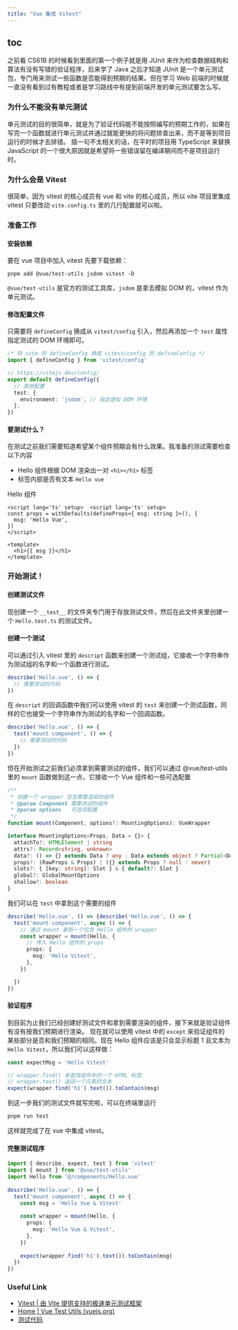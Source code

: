 ```yaml
---
title: "Vue 集成 Vitest"
---
```


## toc



之前看 CS61B 的时候看到里面的第一个例子就是用 JUnit 来作为检查数据结构和算法有没有写错的验证程序，后来学了 Java 之后才知道 JUnit 是一个单元测试包，专门用来测试一些函数是否能得到预期的结果。但在学习 Web 前端的时候就一直没有看到过有教程或者是学习路线中有提到前端开发的单元测试要怎么写。
### 为什么不能没有单元测试
单元测试的目的很简单，就是为了验证代码能不能按照编写的预期工作的，如果在写完一个函数就进行单元测试并通过就能更快的将问题排查出来，而不是等到项目运行的时候才去排错。
插一句不太相关的话，在平时的项目用 TypeScript 来替换 JavaScript 的一个很大原因就是希望将一些错误留在编译期间而不是项目运行时。
### 为什么会是 Vitest
很简单，因为 vitest 的核心成员有 vue 和 vite 的核心成员，所以 vite 项目里集成 vitest 只要改动 `vite.config.ts` 里的几行配置就可以啦。
### 准备工作
#### 安装依赖
要在 vue 项目中加入 vitest 先要下载依赖：
```
pnpm add @vue/test-utils jsdom vitest -D
```
`@vue/test-utils` 是官方的测试工具库，`jsdom` 是拿去模拟 DOM 的，vitest 作为单元测试。

#### 修改配置文件
只需要将 `defineConfig` 换成从 `vitest/config` 引入，然后再添加一个 `test` 属性指定测试的 DOM 环境即可。
```ts
/* 将 vite 的 defineConfig 换成 vitest/config 的 defineConfig */
import { defineConfig } from 'vitest/config'

// https://vitejs.dev/config/  
export default defineConfig({  
  // 其他配置
  test: {  
    environment: 'jsdom', // 指定虚拟 DOM 环境
  },  
})
```
#### 要测试什么？
在测试之前我们需要知道希望某个组件预期会有什么效果。我准备的测试需要检查以下内容
- Hello 组件根据 DOM 渲染出一对 `<h1></h1>` 标签
- 标签内部是否有文本 `Hello vue`

Hello 组件
```vue
<script lang='ts' setup>  <script lang='ts' setup>  
const props = withDefaults(defineProps<{ msg: string }>(), {  
  msg: 'Hello Vue',  
})  
</script>  
  
<template>  
  <h1>{{ msg }}</h1>  
</template>  
```
### 开始测试！
#### 创建测试文件
现创建一个 `__test__` 的文件夹专门用于存放测试文件，然后在此文件夹里创建一个 `Hello.test.ts` 的测试文件。
#### 创建一个测试
可以通过引入 vitest 里的 `descript` 函数来创建一个测试组，它接收一个字符串作为测试组的名字和一个函数进行测试。
```typescript
describe('Hello.vue', () => {
  // 需要测试的代码
})
```
在 `descript` 的回调函数中我们可以使用 vitest 的 `test` 来创建一个测试函数，同样的它也接受一个字符串作为测试的名字和一个回调函数。
```ts
describe('Hello.vue', () => {
  test('mount component', () => {
    // 需要测试的代码
  })
})
```
但在开始测试之前我们必须拿到需要测试的组件，我们可以通过 @vue/test-utils 里的 `mount` 函数做到这一点，它接收一个 Vue 组件和一些可选配置
```ts
/**  
 * 创建一个 wrapper 包含需要渲染的组件
 * @param Component 需要测试的组件  
 * @param options   可选项配置  
 */
function mount(Component, options?: MountingOptions): VueWrapper

interface MountingOptions<Props, Data = {}> {
  attachTo?: HTMLElement | string
  attrs?: Record<string, unknown>
  data?: () => {} extends Data ? any : Data extends object ? Partial<Data> : any
  props?: (RawProps & Props) | ({} extends Props ? null : never)
  slots?: { [key: string]: Slot } & { default?: Slot }
  global?: GlobalMountOptions
  shallow?: boolean
}
```
我们可以在 `test` 中拿到这个需要的组件
```ts
describe('Hello.vue', () => {describe('Hello.vue', () => {
  test('mount component', async () => {
	// 通过 mount 拿到一个包含 Hello 组件的 wrapper
    const wrapper = mount(Hello, {
      // 传入 Hello 组件的 props
      props: { 
        msg: 'Hello Vitest',
      },
    })

  })
})
```
#### 验证程序
到目前为止我们已经创建好测试文件和拿到需要渲染的组件，接下来就是验证组件有没有按我们预期进行渲染。
现在就可以使用 vitest 中的 `except` 来验证组件的某些部分是否和我们预期的相同。现在 Hello 组件应该是只会显示标题 1 且文本为 `Hello Vitest`，所以我们可以这样做：
```ts
const expectMsg = 'Hello Vitest'

// wrapper.find() 来查找组件中的一个 HTML 标签
// wrapper.text() 返回一个元素的文本
expect(wrapper.find('h1').text()).toContain(msg)
```
到这一步我们的测试文件就写完啦，可以在终端里运行
```bash
pnpm run test
```
这样就完成了在 vue 中集成 vitest。
#### 完整测试程序
```ts
import { describe, expect, test } from 'vitest'  
import { mount } from '@vue/test-utils'  
import Hello from '@/components/Hello.vue'  
  
describe('Hello.vue', () => {  
  test('mount component', async () => {  
    const msg = 'Hello Vue & Vitest'  
  
    const wrapper = mount(Hello, {  
      props: {  
        msg: 'Hello Vue & Vitest',  
      },  
    })  
  
    expect(wrapper.find('h1').text()).toContain(msg)  
  })  
})
```

### Useful Link
- [Vitest | 由 Vite 提供支持的极速单元测试框架](https://cn.vitest.dev/)
- [Home | Vue Test Utils (vuejs.org)](https://test-utils.vuejs.org/)
- [测试代码]( https://github.com/zheng-shugan/vue-starter )